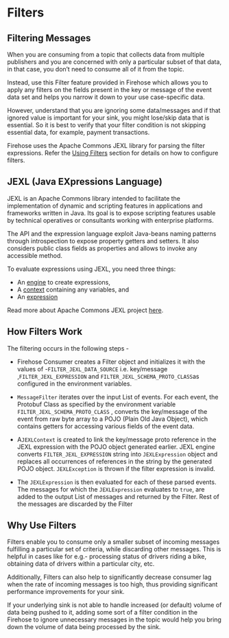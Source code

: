 # Filters

## Filtering Messages

When you are consuming from a topic that collects data from multiple publishers and you are concerned with only a particular subset of that data, in that case, you don’t need to consume all of it from the topic.

Instead, use this Filter feature provided in Firehose which allows you to apply any filters on the fields present in the key or message of the event data set and helps you narrow it down to your use case-specific data.

However, understand that you are ignoring some data/messages and if that ignored value is important for your sink, you might lose/skip data that is essential. So it is best to verify that your filter condition is not skipping essential data, for example, payment transactions.

Firehose uses the Apache Commons JEXL library for parsing the filter expressions. Refer the [Using Filters](../guides/filters.md) section for details on how to configure filters.

## JEXL \(Java EXpressions Language\)

JEXL is an Apache Commons library intended to facilitate the implementation of dynamic and scripting features in applications and frameworks written in Java. Its goal is to expose scripting features usable by technical operatives or consultants working with enterprise platforms.

The API and the expression language exploit Java-beans naming patterns through introspection to expose property getters and setters. It also considers public class fields as properties and allows to invoke any accessible method.

To evaluate expressions using JEXL, you need three things:

* An [engine](https://commons.apache.org/jexl/apidocs/org/apache/commons/jexl3/JexlEngine.html) to create expressions,
* A [context](https://commons.apache.org/jexl/apidocs/org/apache/commons/jexl3/JexlContext.html) containing any variables, and
* An [expression](https://commons.apache.org/jexl/apidocs/org/apache/commons/jexl3/Expression.html)

Read more about Apache Commons JEXL project [here](https://commons.apache.org/proper/commons-jexl/index.html).

## How Filters Work

The filtering occurs in the following steps - 

* Firehose Consumer creates a Filter object and initializes it with the values of -`FILTER_JEXL_DATA_SOURCE` i.e. key/message ,`FILTER_JEXL_EXPRESSION` and `FILTER_JEXL_SCHEMA_PROTO_CLASS`as configured in the environment variables. 



* `MessageFilter` iterates over the input List of events. For each event, the Protobuf Class as specified by the environment variable `FILTER_JEXL_SCHEMA_PROTO_CLASS` , converts the key/message of the event from raw byte array to a POJO \(Plain Old Java Object\), which contains getters for accessing various fields of the event data.



* A`JEXLContext` is created to link the key/message proto reference in the JEXL expression with the POJO object generated earlier.  JEXL engine converts `FILTER_JEXL_EXPRESSION`  string into `JEXLExpression` object and replaces all occurrences of references in the string by the generated POJO object.  `JEXLException` is thrown if the filter expression is invalid. 



* The `JEXLExpression` is then evaluated for each of these parsed events. The messages for which the `JEXLExpression` evaluates to `true`, are added to the output List of messages and returned by the Filter. Rest of the messages are discarded by the Filter

## Why Use Filters 

Filters enable you to consume only a smaller subset of incoming messages fulfilling a particular set of criteria, while discarding other messages. This is helpful in cases like for e.g.- processing status of drivers riding a bike, obtaining data of drivers within a particular city, etc.

Additionally, Filters can also help to significantly decrease consumer lag when the rate of incoming messages is too high, thus providing significant performance improvements for your sink.

If your underlying sink is not able to handle increased \(or default\) volume of data being pushed to it, adding some sort of a filter condition in the Firehose to ignore unnecessary messages in the topic would help you bring down the volume of data being processed by the sink.

